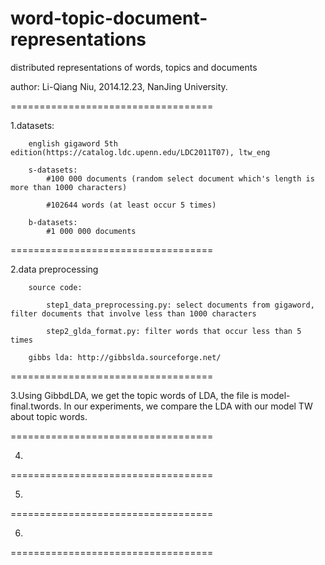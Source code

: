 word-topic-document-representations
===================================

distributed representations of words, topics and documents

author: Li-Qiang Niu, 2014.12.23, NanJing University.

===================================

1.datasets: 
        
        english gigaword 5th edition(https://catalog.ldc.upenn.edu/LDC2011T07), ltw_eng

        s-datasets: 
            #100 000 documents (random select document which's length is more than 1000 characters)
            
            #102644 words (at least occur 5 times)

        b-datasets: 
            #1 000 000 documents

===================================

2.data preprocessing

        source code:

            step1_data_preprocessing.py: select documents from gigaword, filter documents that involve less than 1000 characters 
  
            step2_glda_format.py: filter words that occur less than 5 times

        gibbs lda: http://gibbslda.sourceforge.net/

===================================

3.Using GibbdLDA, we get the topic words of LDA, the file is model-final.twords. In our experiments, we compare the LDA with our model TW about topic words.

===================================

4.

===================================

5.

===================================

6.

===================================


